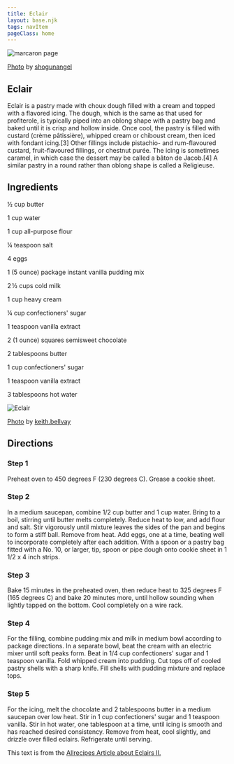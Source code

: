 ```yaml
---
title: Eclair
layout: base.njk
tags: navItem
pageClass: home
---
```

<main>
  <body>
  <section class="recipeherobanner">
  <div class="recipeimg">
    <img src="/images/eclair1.jpg" alt="marcaron page">
     <p class="credit"><a href="https://www.flickr.com/photos/shogunangel/16671170611/in/photolist-rpb7d4-X6hgtz-7i5hCE-9Aes6y-X6hjRM-28MbcdA-W4Mg2g-22jVwbq-c2QpRu-c2Qq3s-oR6sqo-Jo5TSZ-c2QpZ9-XhVxmv-28ewhyZ-5zHZGH-fCiTCL-2hdNwmw-75SJmR-XhVqxa-JLYYFC-rMHRWB-4SZtXp-6b7gHM-5bnW6V-2ikp1mt-2duZTty-4ULVXV-4szp6s-J5QLXo-6FMyYy-L9ur3N-2mC9xWS-x2M8v-RrDBt-onSMzj-2mgERcE-oR5ZR3-4SGkNo-9mE7Pb-asD77a-bEUQ1-Wch3wq-XhVrQv-zJUR6E-2gi6Wp7-HTeQC7-eKmB93-9mE8YA-6pZ4Uz">Photo</a> by <a href="https://www.flickr.com/photos/shogunangel/">shogunangel</a></p>
    </div>
    <div class="recipeheretext">
    <h1> Eclair</h1>
    <p> Eclair is a pastry made with choux dough filled with a cream and topped with a flavored icing. The dough, which is the same as that used for profiterole, is typically piped into an oblong shape with a pastry bag and baked until it is crisp and hollow inside. Once cool, the pastry is filled with custard (crème pâtissière), whipped cream or chiboust cream, then iced with fondant icing.[3] Other fillings include pistachio- and rum-flavoured custard, fruit-flavoured fillings, or chestnut purée. The icing is sometimes caramel, in which case the dessert may be called a bâton de Jacob.[4] A similar pastry in a round rather than oblong shape is called a Religieuse.</p>
    </div>
  </section>
<!-- steps-->
<section class="step">
    <div class="stepdescription">
      <h2>Ingredients</h2>
      <p>½ cup butter</p>
      <p>1 cup water</p>
      <p>1 cup all-purpose flour </p>
      <p>¼ teaspoon salt</p>
      <p>4 eggs</p>
      <p>1 (5 ounce) package instant vanilla pudding mix</p>
      <p>2 ½ cups cold milk</p>
      <p>1 cup heavy cream</p>
      <p>¼ cup confectioners' sugar</p>
      <p>1 teaspoon vanilla extract</p>
      <p>2 (1 ounce) squares semisweet chocolate</p>
      <p>2 tablespoons butter</p>
      <p>1 cup confectioners' sugar</p>
      <p>1 teaspoon vanilla extract</p>
      <p>3 tablespoons hot water</p>
    </div>
    <div class="recipeimg">
      <img src="/images/eclair2.jpg" alt="Eclair">
       <p class="credit"><a href="https://www.flickr.com/photos/fromkeith/5484625150/in/photolist-9mE8YA-6pZ4Uz-4PPCtE-5sSH1N-iX1GC-4fQtDP-bEbcDc-2mfAMC1-aFFvye-opQY4B-fDuWtf-XhVzQP-fkrtjx-5838oA-8BdPzr-byFU2E-LTFiP-4RgM7B-KHsm6K-5838jN-57XVfR-57XUZT-5hX5sA-4RkYJm-5jdEov-ffrhTw-2ijL4Hm-WG9ZxY-76eJFB-opQTN2-WG9Vxo-2npgiB-6rec5v-XhVm8t-47MRE4-47RUuh-2meVusG-6F3nzb-o6BugR-4RgLNt-6pZ3wK-mCBfMp-4RkZxb-6q49LW-6pZ1aK-6K5Agh-4UR9oQ-6pZ72v-ScjKBd-4UR94w">Photo</a> by <a href="https://www.flickr.com/photos/fromkeith/tomassedlacek/">keith.bellvay</a></p>
    </div>
    
  </section>
   <section class="directions">
      <h2>Directions</h2>
      <div class="steplayout">
      <h3 class="w30">Step 1</h3>
      <p class="w70">Preheat oven to 450 degrees F (230 degrees C). Grease a cookie sheet.</p>
      </div>
      <div class="steplayout">
       <h3 class="w30" >Step 2</h3>
       <p class="w50">In a medium saucepan, combine 1/2 cup butter and 1 cup water. Bring to a boil, stirring until butter melts completely. Reduce heat to low, and add flour and salt. Stir vigorously until mixture leaves the sides of the pan and begins to form a stiff ball. Remove from heat. Add eggs, one at a time, beating well to incorporate completely after each addition. With a spoon or a pastry bag fitted with a No. 10, or larger, tip, spoon or pipe dough onto cookie sheet in 1 1/2 x 4 inch strips.</p>
      </div>
      <div class="steplayout">
       <h3 class="w30">Step 3</h3>
       <p class="w50">Bake 15 minutes in the preheated oven, then reduce heat to 325 degrees F (165 degrees C) and bake 20 minutes more, until hollow sounding when lightly tapped on the bottom. Cool completely on a wire rack.</p>
      </div>
      <div class="steplayout">
         <h3 class="w30">Step 4</h3>
         <p class="w50">For the filling, combine pudding mix and milk in medium bowl according to package directions. In a separate bowl, beat the cream with an electric mixer until soft peaks form. Beat in 1/4 cup confectioners' sugar and 1 teaspoon vanilla. Fold whipped cream into pudding. Cut tops off of cooled pastry shells with a sharp knife. Fill shells with pudding mixture and replace tops.</p>
        </div>
      <div class="steplayout">
          <h3 class="w30">Step 5</h3>
          <p class="w70">For the icing, melt the chocolate and 2 tablespoons butter in a medium saucepan over low heat. Stir in 1 cup confectioners' sugar and 1 teaspoon vanilla. Stir in hot water, one tablespoon at a time, until icing is smooth and has reached desired consistency. Remove from heat, cool slightly, and drizzle over filled eclairs. Refrigerate until serving.</p>
      </div>
    <div class="article-credit">This text is from the <a href="https://www.allrecipes.com/recipe/19010/eclairs-ii/">Allrecipes Article about Eclairs II.</a></div>
      </section>
  
  </body>
</main>
